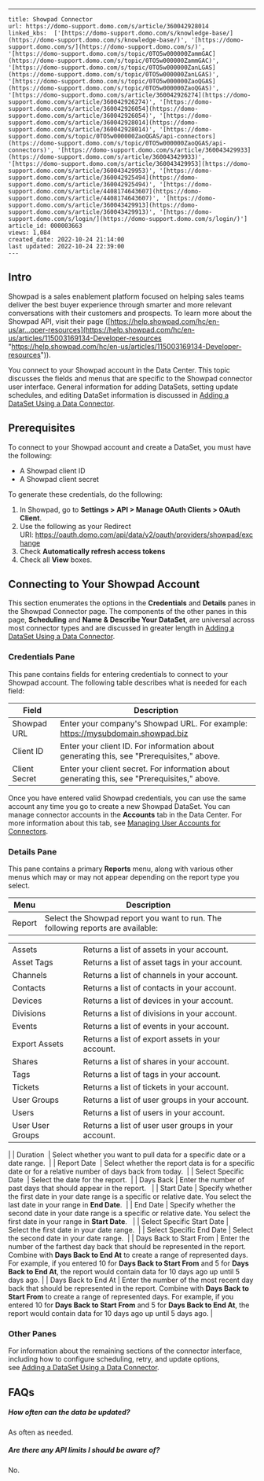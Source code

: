---
    title: Showpad Connector
    url: https://domo-support.domo.com/s/article/360042928014
    linked_kbs:  ['[https://domo-support.domo.com/s/knowledge-base/](https://domo-support.domo.com/s/knowledge-base/)', '[https://domo-support.domo.com/s/](https://domo-support.domo.com/s/)', '[https://domo-support.domo.com/s/topic/0TO5w000000ZammGAC](https://domo-support.domo.com/s/topic/0TO5w000000ZammGAC)', '[https://domo-support.domo.com/s/topic/0TO5w000000ZanLGAS](https://domo-support.domo.com/s/topic/0TO5w000000ZanLGAS)', '[https://domo-support.domo.com/s/topic/0TO5w000000ZaoQGAS](https://domo-support.domo.com/s/topic/0TO5w000000ZaoQGAS)', '[https://domo-support.domo.com/s/article/360042926274](https://domo-support.domo.com/s/article/360042926274)', '[https://domo-support.domo.com/s/article/360042926054](https://domo-support.domo.com/s/article/360042926054)', '[https://domo-support.domo.com/s/article/360042928014](https://domo-support.domo.com/s/article/360042928014)', '[https://domo-support.domo.com/s/topic/0TO5w000000ZaoQGAS/api-connectors](https://domo-support.domo.com/s/topic/0TO5w000000ZaoQGAS/api-connectors)', '[https://domo-support.domo.com/s/article/360043429933](https://domo-support.domo.com/s/article/360043429933)', '[https://domo-support.domo.com/s/article/360043429953](https://domo-support.domo.com/s/article/360043429953)', '[https://domo-support.domo.com/s/article/360042925494](https://domo-support.domo.com/s/article/360042925494)', '[https://domo-support.domo.com/s/article/4408174643607](https://domo-support.domo.com/s/article/4408174643607)', '[https://domo-support.domo.com/s/article/360043429913](https://domo-support.domo.com/s/article/360043429913)', '[https://domo-support.domo.com/s/login/](https://domo-support.domo.com/s/login/)']
    article_id: 000003663
    views: 1,084
    created_date: 2022-10-24 21:14:00
    last updated: 2022-10-24 22:39:00
    ---



Intro
-----


Showpad is a sales enablement platform focused on helping sales teams deliver the best buyer experience through smarter and more relevant conversations with their customers and prospects. To learn more about the Showpad API, visit their page ([https://help.showpad.com/hc/en-us/ar...oper-resources](https://help.showpad.com/hc/en-us/articles/115003169134-Developer-resources "https://help.showpad.com/hc/en-us/articles/115003169134-Developer-resources")).


You connect to your Showpad account in the Data Center. This topic discusses the fields and menus that are specific to the Showpad connector user interface. General information for adding DataSets, setting update schedules, and editing DataSet information is discussed in [Adding a DataSet Using a Data Connector](/s/article/360042926274 "Adding a DataSet Using a Data Connector").


Prerequisites
-------------


To connect to your Showpad account and create a DataSet, you must have the following:


* A Showpad client ID
* A Showpad client secret


To generate these credentials, do the following:


1. In Showpad, go to **Settings > API > Manage OAuth Clients > OAuth Client**.
2. Use the following as your Redirect URI: <https://oauth.domo.com/api/data/v2/oauth/providers/showpad/exchange>
3. Check **Automatically refresh access tokens**
4. Check all **View** boxes.


Connecting to Your Showpad Account
----------------------------------


This section enumerates the options in the **Credentials** and **Details** panes in the Showpad Connector page. The components of the other panes in this page, **Scheduling** and **Name & Describe Your DataSet**, are universal across most connector types and are discussed in greater length in [Adding a DataSet Using a Data Connector](/s/article/360042926274 "Adding a DataSet Using a Data Connector").


### Credentials Pane


This pane contains fields for entering credentials to connect to your Showpad account. The following table describes what is needed for each field:  




| Field | Description |
| --- | --- |
| Showpad URL | Enter your company's Showpad URL. For example: <https://mysubdomain.showpad.biz>  |
| Client ID | Enter your client ID. For information about generating this, see "Prerequisites," above. |
| Client Secret | Enter your client secret. For information about generating this, see "Prerequisites," above. |


Once you have entered valid Showpad credentials, you can use the same account any time you go to create a new Showpad DataSet. You can manage connector accounts in the **Accounts** tab in the Data Center. For more information about this tab, see [Managing User Accounts for Connectors](/s/article/360042926054 "Managing User Accounts for Connectors").


### Details Pane


This pane contains a primary **Reports** menu, along with various other menus which may or may not appear depending on the report type you select.




| Menu | Description |
| --- | --- |
| Report | Select the Showpad report you want to run. The following reports are available:

|  |  |
| --- | --- |
| Assets | Returns a list of assets in your account. |
| Asset Tags | Returns a list of asset tags in your account. |
| Channels | Returns a list of channels in your account. |
| Contacts | Returns a list of contacts in your account. |
| Devices | Returns a list of devices in your account. |
| Divisions | Returns a list of divisions in your account. |
| Events | Returns a list of events in your account. |
| Export Assets | Returns a list of export assets in your account. |
| Shares | Returns a list of shares in your account. |
| Tags | Returns a list of tags in your account. |
| Tickets | Returns a list of tickets in your account. |
| User Groups | Returns a list of user groups in your account. |
| Users | Returns a list of users in your account. |
| User User Groups | Returns a list of user user groups in your account. |

 |
| Duration  | Select whether you want to pull data for a specific date or a date range.  |
| Report Date  | Select whether the report data is for a specific date or for a relative number of days back from today.  |
| Select Specific Date  | Select the date for the report.  |
| Days Back | Enter the number of past days that should appear in the report.   |
| Start Date | Specify whether the first date in your date range is a specific or relative date. You select the last date in your range in **End Date**.  |
| End Date | Specify whether the second date in your date range is a specific or relative date. You select the first date in your range in **Start Date**.   |
| Select Specific Start Date | Select the first date in your date range.  |
| Select Specific End Date | Select the second date in your date range.  |
| Days Back to Start From | Enter the number of the farthest day back that should be represented in the report. Combine with **Days Back to End At** to create a range of represented days.
For example, if you entered 10 for **Days Back to Start From** and 5 for **Days Back to End At**, the report would contain data for 10 days ago up until 5 days ago. |
| Days Back to End At | Enter the number of the most recent day back that should be represented in the report. Combine with **Days Back to Start From** to create a range of represented days.
For example, if you entered 10 for **Days Back to Start From** and 5 for **Days Back to End At**, the report would contain data for 10 days ago up until 5 days ago. |


### Other Panes


For information about the remaining sections of the connector interface, including how to configure scheduling, retry, and update options, see [Adding a DataSet Using a Data Connector](/s/article/360042926274 "Adding a DataSet Using a Data Connector").


FAQs
----


##### How often can the data be updated?


As often as needed.


##### Are there any API limits I should be aware of?


No.

